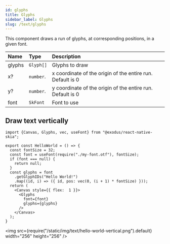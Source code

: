 ```yaml
---
id: glyphs
title: Glyphs
sidebar_label: Glyphs
slug: /text/glyphs
---
```


This component draws a run of glyphs, at corresponding positions, in a given font.

| Name        | Type       |  Description                                                           |
|:------------|:-----------|:-----------------------------------------------------------------------|
| glyphs      | `Glyph[]`  | Glyphs to draw                                                         |
| x?          | `number`.  | x coordinate of the origin of the entire run. Default is 0             |
| y?          | `number`.  | y coordinate of the origin of the entire run. Default is 0             |
| font        | `SkFont`     | Font to use                                                          |

## Draw text vertically

```tsx twoslash
import {Canvas, Glyphs, vec, useFont} from "@exodus/react-native-skia";

export const HelloWorld = () => {
  const fontSize = 32;
  const font = useFont(require("./my-font.otf"), fontSize);
  if (font === null) {
    return null;
  }
  const glyphs = font
    .getGlyphIDs("Hello World!")
    .map((id, i) => ({ id, pos: vec(0, (i + 1) * fontSize) }));
  return (
    <Canvas style={{ flex:  1 }}>
      <Glyphs
        font={font}
        glyphs={glyphs}
      />
    </Canvas>
  );
}
```

<img src={require("/static/img/text/hello-world-vertical.png").default} width="256" height="256" />
